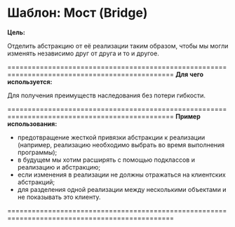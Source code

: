 Шаблон: Мост (Bridge)
===============================================================================================
**Цель:**

Отделить абстракцию от её реализации таким образом, чтобы мы могли изменять независимо друг от друга
и то и другое.

===============================================================================================
**Для чего используется:**

Для получения преимуществ наследования без потери гибкости.

===============================================================================================
**Пример использования:**

- предотвращение жесткой привязки абстракции к реализации (например, реализацию необходимо 
  выбрать во время выполнения программы);
- в будущем мы хотим расширять с помощью подклассов и реализацию и абстракцию;
- если изменения в реализации не должны отражаться на клиентских абстракций;
- для разделения одной реализации между несколькими объектами и не показывать это клиенту.

===============================================================================================